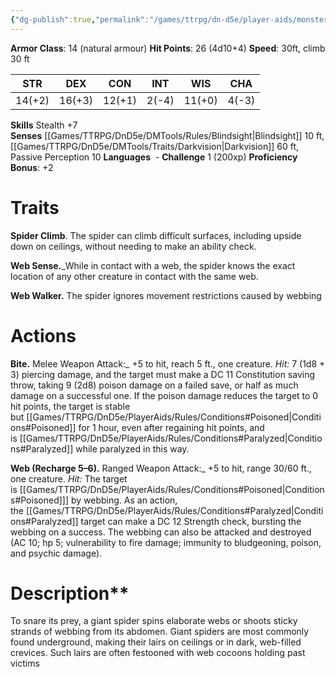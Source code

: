 ```yaml
---
{"dg-publish":true,"permalink":"/games/ttrpg/dn-d5e/player-aids/monsters/giant-spider/","tags":["ttrpg/dnd/5e","statblock","Monster"],"noteIcon":""}
---
```



**Armor Class**: 14 (natural armour)
**Hit Points**: 26 (4d10+4)
**Speed**: 30ft, climb 30 ft

|  STR   | DEX    | CON | INT| WIS | CHA |
| --- | --- | --- | --- | --- | --- | 
|  14(+2)   |  16(+3)   |   12(+1)   | 2(-4)  | 11(+0)| 4(-3)|

**Skills** Stealth +7
**Senses** [[Games/TTRPG/DnD5e/DMTools/Rules/Blindsight\|Blindsight]] 10 ft, [[Games/TTRPG/DnD5e/DMTools/Traits/Darkvision\|Darkvision]] 60 ft, Passive Perception 10
**Languages**   -
**Challenge** 1 (200xp)
**Proficiency Bonus**: +2
# Traits
**Spider Climb**. The spider can climb difficult surfaces, including upside down on ceilings, without needing to make an ability check.

**Web Sense.**_While in contact with a web, the spider knows the exact location of any other creature in contact with the same web.

**Web Walker.** The spider ignores movement restrictions caused by webbing

# Actions

**Bite.** Melee Weapon Attack:_ +5 to hit, reach 5 ft., one creature. _Hit:_ 7 (1d8 + 3) piercing damage, and the target must make a DC 11 Constitution saving throw, taking 9 (2d8) poison damage on a failed save, or half as much damage on a successful one. If the poison damage reduces the target to 0 hit points, the target is stable but [[Games/TTRPG/DnD5e/PlayerAids/Rules/Conditions#Poisoned\|Conditions#Poisoned]] for 1 hour, even after regaining hit points, and is [[Games/TTRPG/DnD5e/PlayerAids/Rules/Conditions#Paralyzed\|Conditions#Paralyzed]] while paralyzed in this way.

**Web (Recharge 5–6).** Ranged Weapon Attack:_ +5 to hit, range 30/60 ft., one creature. _Hit:_ The target is [[Games/TTRPG/DnD5e/PlayerAids/Rules/Conditions#Poisoned\|Conditions#Poisoned]]] by webbing. As an action, the [[Games/TTRPG/DnD5e/PlayerAids/Rules/Conditions#Paralyzed\|Conditions#Paralyzed]] target can make a DC 12 Strength check, bursting the webbing on a success. The webbing can also be attacked and destroyed (AC 10; hp 5; vulnerability to fire damage; immunity to bludgeoning, poison, and psychic damage).

# Description**

To snare its prey, a giant spider spins elaborate webs or shoots sticky strands of webbing from its abdomen. Giant spiders are most commonly found underground, making their lairs on ceilings or in dark, web-filled crevices. Such lairs are often festooned with web cocoons holding past victims
